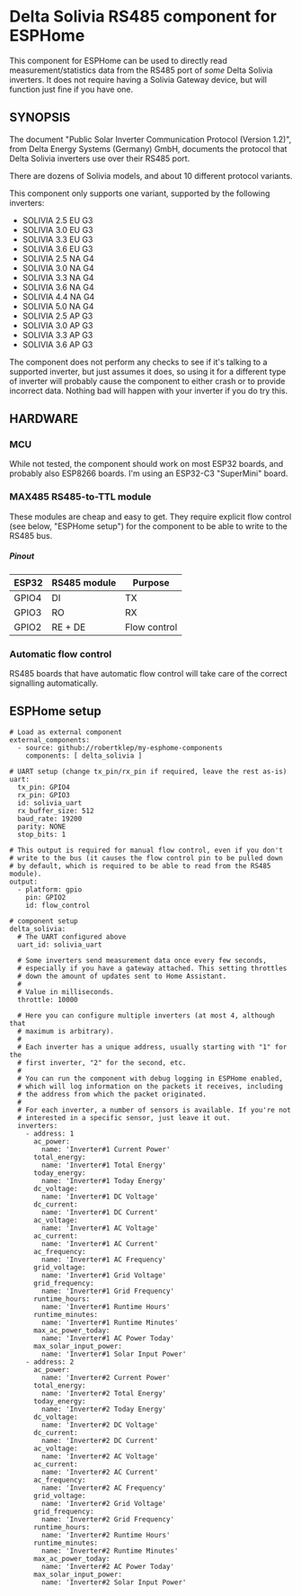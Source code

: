 # Delta Solivia RS485 component for ESPHome

This component for ESPHome can be used to directly read measurement/statistics data from the RS485 port of _some_ Delta Solivia inverters. It does not require having a Solivia Gateway device, but will function just fine if you have one.

## SYNOPSIS

The document "Public Solar Inverter Communication Protocol (Version 1.2)", from Delta Energy Systems (Germany) GmbH, documents the protocol that Delta Solivia inverters use over their RS485 port.

There are dozens of Solivia models, and about 10 different protocol variants.

This component only supports one variant, supported by the following inverters:
* SOLIVIA 2.5 EU G3
* SOLIVIA 3.0 EU G3
* SOLIVIA 3.3 EU G3
* SOLIVIA 3.6 EU G3
* SOLIVIA 2.5 NA G4
* SOLIVIA 3.0 NA G4
* SOLIVIA 3.3 NA G4
* SOLIVIA 3.6 NA G4
* SOLIVIA 4.4 NA G4
* SOLIVIA 5.0 NA G4
* SOLIVIA 2.5 AP G3
* SOLIVIA 3.0 AP G3
* SOLIVIA 3.3 AP G3
* SOLIVIA 3.6 AP G3

The component does not perform any checks to see if it's talking to a supported inverter, but just assumes it does, so using it for a different type of inverter will probably cause the component to either crash or to provide incorrect data. Nothing bad will happen with your inverter if you do try this.

## HARDWARE

### MCU

While not tested, the component should work on most ESP32 boards, and probably also ESP8266 boards. I'm using an ESP32-C3 "SuperMini" board.

### MAX485 RS485-to-TTL module

These modules are cheap and easy to get. They require explicit flow control (see below, "ESPHome setup") for the component to be able to write to the RS485 bus.

##### Pinout

| ESP32 | RS485 module | Purpose      |
|-------|--------------|--------------|
| GPIO4 | DI           | TX           |
| GPIO3 | RO           | RX           |
| GPIO2 | RE + DE      | Flow control |

### Automatic flow control

RS485 boards that have automatic flow control will take care of the correct signalling automatically.

## ESPHome setup

```
# Load as external component
external_components:
  - source: github://robertklep/my-esphome-components
    components: [ delta_solivia ]

# UART setup (change tx_pin/rx_pin if required, leave the rest as-is)
uart:
  tx_pin: GPIO4
  rx_pin: GPIO3
  id: solivia_uart
  rx_buffer_size: 512
  baud_rate: 19200
  parity: NONE
  stop_bits: 1

# This output is required for manual flow control, even if you don't
# write to the bus (it causes the flow control pin to be pulled down
# by default, which is required to be able to read from the RS485 module).
output:
  - platform: gpio
    pin: GPIO2
    id: flow_control

# component setup
delta_solivia:
  # The UART configured above
  uart_id: solivia_uart

  # Some inverters send measurement data once every few seconds,
  # especially if you have a gateway attached. This setting throttles
  # down the amount of updates sent to Home Assistant.
  #
  # Value in milliseconds.
  throttle: 10000

  # Here you can configure multiple inverters (at most 4, although that
  # maximum is arbitrary).
  #
  # Each inverter has a unique address, usually starting with "1" for the
  # first inverter, "2" for the second, etc.
  #
  # You can run the component with debug logging in ESPHome enabled,
  # which will log information on the packets it receives, including
  # the address from which the packet originated.
  #
  # For each inverter, a number of sensors is available. If you're not
  # interested in a specific sensor, just leave it out.
  inverters:
    - address: 1
      ac_power:
        name: 'Inverter#1 Current Power'
      total_energy:
        name: 'Inverter#1 Total Energy'
      today_energy:
        name: 'Inverter#1 Today Energy'
      dc_voltage:
        name: 'Inverter#1 DC Voltage'
      dc_current:
        name: 'Inverter#1 DC Current'
      ac_voltage:
        name: 'Inverter#1 AC Voltage'
      ac_current:
        name: 'Inverter#1 AC Current'
      ac_frequency:
        name: 'Inverter#1 AC Frequency'
      grid_voltage:
        name: 'Inverter#1 Grid Voltage'
      grid_frequency:
        name: 'Inverter#1 Grid Frequency'
      runtime_hours:
        name: 'Inverter#1 Runtime Hours'
      runtime_minutes:
        name: 'Inverter#1 Runtime Minutes'
      max_ac_power_today:
        name: 'Inverter#1 AC Power Today'
      max_solar_input_power:
        name: 'Inverter#1 Solar Input Power'
    - address: 2
      ac_power:
        name: 'Inverter#2 Current Power'
      total_energy:
        name: 'Inverter#2 Total Energy'
      today_energy:
        name: 'Inverter#2 Today Energy'
      dc_voltage:
        name: 'Inverter#2 DC Voltage'
      dc_current:
        name: 'Inverter#2 DC Current'
      ac_voltage:
        name: 'Inverter#2 AC Voltage'
      ac_current:
        name: 'Inverter#2 AC Current'
      ac_frequency:
        name: 'Inverter#2 AC Frequency'
      grid_voltage:
        name: 'Inverter#2 Grid Voltage'
      grid_frequency:
        name: 'Inverter#2 Grid Frequency'
      runtime_hours:
        name: 'Inverter#2 Runtime Hours'
      runtime_minutes:
        name: 'Inverter#2 Runtime Minutes'
      max_ac_power_today:
        name: 'Inverter#2 AC Power Today'
      max_solar_input_power:
        name: 'Inverter#2 Solar Input Power'
